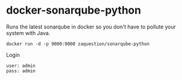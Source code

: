 # docker-sonarqube-python

Runs the latest sonarqube in docker so you don't have to pollute your system with Java.

```
docker run -d -p 9000:9000 zaquestion/sonarqube-python
```

Login
```
user: admin
pass: admin
```
